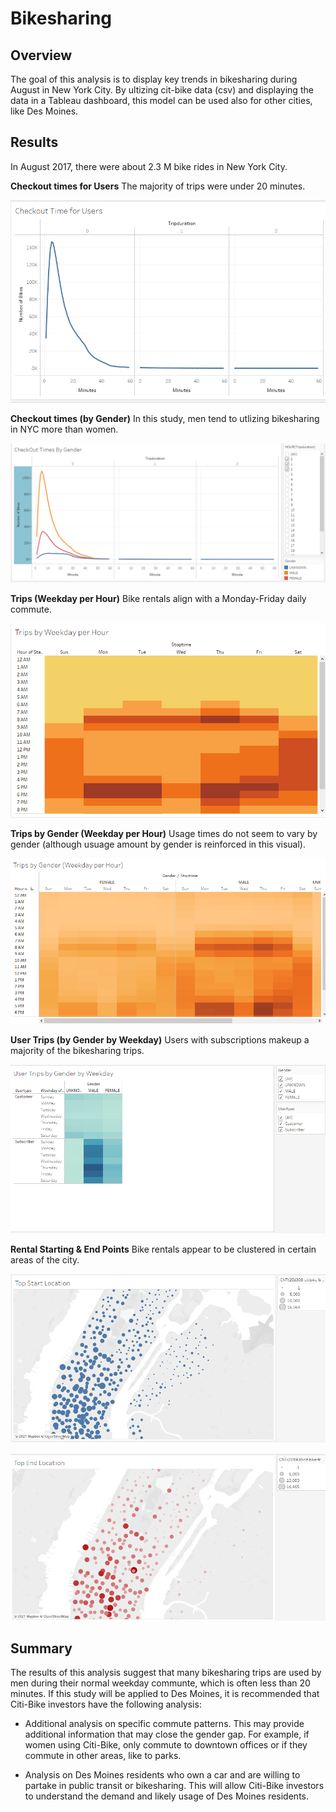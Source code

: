 # Bikesharing

## Overview

The goal of this analysis is to display key trends in bikesharing during August in New York City. By ultizing cit-bike data (csv) and displaying the data in a Tableau dashboard, this model can be used also for other cities, like Des Moines. 

## Results

In August 2017, there were about 2.3 M bike rides in New York City. 

**Checkout times for Users** The majority of trips were under 20 minutes. 

![alt text](https://raw.githubusercontent.com/lgonzales1/bikesharing/main/CheckoutTimebyUsers.png)

**Checkout times (by Gender)** In this study, men tend to utlizing bikesharing in NYC more than women.

![alt text](https://raw.githubusercontent.com/lgonzales1/bikesharing/main/CheckoutTimesbyGender.png)

**Trips (Weekday per Hour)** Bike rentals align with a Monday-Friday daily commute. 

![alt text](https://raw.githubusercontent.com/lgonzales1/bikesharing/main/TripsbyWeekdayperHour.png)

**Trips by Gender (Weekday per Hour)** Usage times do not seem to vary by gender (although usuage amount by gender is reinforced in this visual).

![alt text](https://raw.githubusercontent.com/lgonzales1/bikesharing/main/TripsbyGender.png)

**User Trips (by Gender by Weekday)** Users with subscriptions makeup a majority of the bikesharing trips.

![alt text](https://raw.githubusercontent.com/lgonzales1/bikesharing/main/TripsbyGenderbyWeekday.png)

**Rental Starting & End Points** Bike rentals appear to be clustered in certain areas of the city. 

![alt text](https://raw.githubusercontent.com/lgonzales1/bikesharing/main/TopStartLocation.png)

![alt text](https://raw.githubusercontent.com/lgonzales1/bikesharing/main/TopEndLocation.png)

## Summary

The results of this analysis suggest that many bikesharing trips are used by men during their normal weekday communte, which is often less than 20 minutes. If this study will be applied to Des Moines, it is recommended that Citi-Bike investors have the following analysis:

* Additional analysis on specific commute patterns. This may provide additional information that may close the gender gap. For example, if women using Citi-Bike, only commute to downtown offices or if they commute in other areas, like to parks. 

* Analysis on Des Moines residents who own a car and are willing to partake in public transit or bikesharing. This will allow Citi-Bike investors to understand the demand and likely usage of Des Moines residents. 



